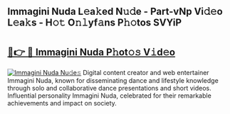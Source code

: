 ## Immagini Nuda L𝚎a𝚔ed N𝚞𝚍e - Part-vNp Vi𝚍𝚎o L𝚎a𝚔s - H𝚘𝚝 O𝚗𝚕yf𝚊ns P𝚑𝚘tos SVYiP

# <h2><a href="http://kf3xkoj.oniu.top/?m=Immagini+Nuda">🔗👉 🔴 Immagini Nuda P𝚑ot𝚘𝚜 V𝚒d𝚎o</a></h2>

[![Immagini Nuda Nu𝚍e𝚜](https://i.imgur.com/0qMVB7G.gif)](http://kf3xkoj.oniu.top/?m=Immagini+Nuda)
Digital content creator and web entertainer Immagini Nuda, known for disseminating dance and lifestyle knowledge through solo and collaborative dance presentations and short videos. Influential personality Immagini Nuda, celebrated for their remarkable achievements and impact on society.  
